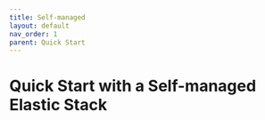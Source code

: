 ```yaml
---
title: Self-managed
layout: default
nav_order: 1
parent: Quick Start
---
```


# Quick Start with a Self-managed Elastic Stack